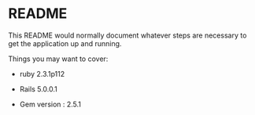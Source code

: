 # README

This README would normally document whatever steps are necessary to get the
application up and running.

Things you may want to cover:

* ruby 2.3.1p112

* Rails 5.0.0.1

* Gem version : 2.5.1
